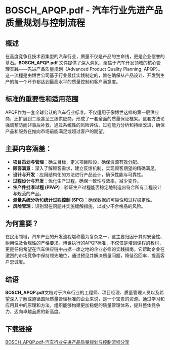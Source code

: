 # BOSCH_APQP.pdf - 汽车行业先进产品质量规划与控制流程

## 概述

在高度竞争且技术密集型的汽车行业，质量不仅是产品的生命线，更是企业信誉的基石。**BOSCH_APQP.pdf** 文件提供了深入洞见，聚焦于汽车开发领域的核心管理实践——先进产品质量规划（Advanced Product Quality Planning, APQP）。这一流程是由博世公司基于行业最佳实践制定的，旨在确保从产品设计、开发到生产的每一个环节都达到最高水平的质量控制和客户满意度。

## 标准的重要性和适用范围

APQP作为一套全球公认的汽车行业标准，不仅适用于像博世这样的第一层供应商，还扩展到二级甚至三级供应商，形成了一套全面的质量保证框架。这套方法论强调预防而非事后补救，通过系统性的风险评估、过程能力分析和持续改进，确保产品和服务在推向市场前能满足或超过客户的期望。

## 主要内容涵盖：

- **项目策划与管理**：确立目标，定义项目阶段，确保资源有效分配。
- **顾客满意**：深入了解顾客需求，建立反馈机制，实现顾客期望的精确满足。
- **设计与开发**：应用结构化的方法进行产品设计，确保性能与可靠性。
- **过程设计与开发**：优化生产过程，确保一致性与效率，减少变异。
- **生产件批准过程 (PPAP)**：验证生产过程能否稳定地制造出符合所有工程设计与规范的产品。
- **测量系统分析**和**统计过程控制 (SPC)**：确保数据的可靠性和过程稳定性。
- **风险管理**：识别潜在问题并实施缓解措施，以减少不合格品的风险。

## 为何重要？

在民用领域，汽车产业的开发流程堪称最为复杂之一，这主要归因于其对安全性、耐用性及合规性的严格要求。博世执行的APQP标准，不仅仅是培训课程的教材，更是任何希望在汽车供应链中占据一席之地的企业必修的实践指南。它帮助企业在激烈的市场竞争中保持领先地位，通过预见并解决质量问题，降低召回率，提高客户忠诚度。

## 结语

**BOSCH_APQP.pdf**文档对于汽车行业的工程师、项目经理、质量管理人员以及希望深入了解或遵循国际质量管理标准的企业来说，是一个宝贵的资源。通过学习和应用其中的原理和方法，组织能够构建更加稳健的质量管理体系，提升整体竞争力，迈向卓越品质的新高度。

## 下载链接

[BOSCH_APQP.pdf-汽车行业先进产品质量规划与控制流程分享](https://pan.quark.cn/s/b49a2c8662ce)